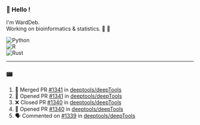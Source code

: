 ### :robot: Hello !

I'm WardDeb.  
Working on bioinformatics & statistics. 🧬 🧪  

![Python](https://img.shields.io/badge/python-3670A0?style=for-the-badge&logo=python&logoColor=ffdd54)  
![R](https://img.shields.io/badge/r-%23276DC3.svg?style=for-the-badge&logo=r&logoColor=white)  
![Rust](https://img.shields.io/badge/rust-%23000000.svg?style=for-the-badge&logo=rust&logoColor=white)  

---

### :pager:

<!--START_SECTION:activity-->
1. 🎉 Merged PR [#1341](https://github.com/deeptools/deepTools/pull/1341) in [deeptools/deepTools](https://github.com/deeptools/deepTools)
2. 💪 Opened PR [#1341](https://github.com/deeptools/deepTools/pull/1341) in [deeptools/deepTools](https://github.com/deeptools/deepTools)
3. ❌ Closed PR [#1340](https://github.com/deeptools/deepTools/pull/1340) in [deeptools/deepTools](https://github.com/deeptools/deepTools)
4. 💪 Opened PR [#1340](https://github.com/deeptools/deepTools/pull/1340) in [deeptools/deepTools](https://github.com/deeptools/deepTools)
5. 🗣 Commented on [#1339](https://github.com/deeptools/deepTools/issues/1339#issuecomment-2495382397) in [deeptools/deepTools](https://github.com/deeptools/deepTools)
<!--END_SECTION:activity-->

